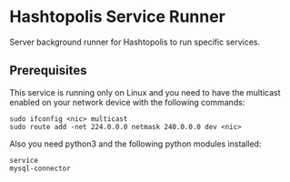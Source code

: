 # Hashtopolis Service Runner

Server background runner for Hashtopolis to run specific services.

## Prerequisites

This service is running only on Linux and you need to have the multicast enabled on your network device with the following commands:
```
sudo ifconfig <nic> multicast
sudo route add -net 224.0.0.0 netmask 240.0.0.0 dev <nic>
```
Also you need python3 and the following python modules installed:
```
service
mysql-connector
```
 
